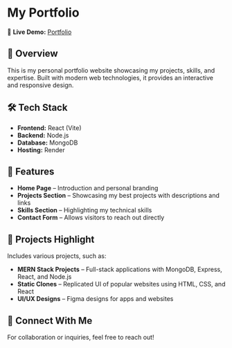 # My Portfolio

🚀 **Live Demo:** [Portfolio](https://portfolio-77ct.onrender.com/)

## 📌 Overview
This is my personal portfolio website showcasing my projects, skills, and expertise. Built with modern web technologies, it provides an interactive and responsive design.

## 🛠️ Tech Stack
- **Frontend:** React (Vite)
- **Backend:** Node.js
- **Database:** MongoDB
- **Hosting:** Render  

## 🎨 Features
- **Home Page** – Introduction and personal branding  
- **Projects Section** – Showcasing my best projects with descriptions and links  
- **Skills Section** – Highlighting my technical skills   
- **Contact Form** – Allows visitors to reach out directly  

## 📂 Projects Highlight
Includes various projects, such as:  
- **MERN Stack Projects** – Full-stack applications with MongoDB, Express, React, and Node.js  
- **Static Clones** – Replicated UI of popular websites using HTML, CSS, and React  
- **UI/UX Designs** – Figma designs for apps and websites  

## 🔗 Connect With Me
For collaboration or inquiries, feel free to reach out!
